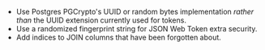 - Use Postgres PGCrypto's UUID or random bytes implementation _rather than_ the UUID extension currently used for tokens.
- Use a randomized fingerprint string for JSON Web Token extra security.
- Add indices to JOIN columns that have been forgotten about.


